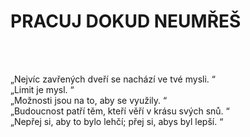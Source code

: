 <h1>PRACUJ DOKUD NEUMŘEŠ</h1><br>
<br>
<p>„Nejvíc zavřených dveří se nachází ve tvé mysli. “ <br>
„Limit je mysl. “ <br>
„Možnosti jsou na to, aby se využily. “<br>
„Budoucnost patří těm, kteří věří v krásu svých snů. “<br>
„Nepřej si, aby to bylo lehčí; přej si, abys byl lepší. “</p>
